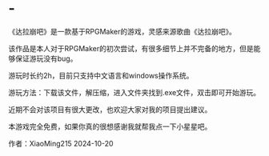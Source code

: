# -
《达拉崩吧》是一款基于RPGMaker的游戏，灵感来源歌曲《达拉崩吧》。

该作品是本人对于RPGMaker的初次尝试，有很多细节上并不完备的地方，但是能够保证游玩没有bug。

游玩时长约2h，目前只支持中文语言和windows操作系统。

游玩方法：下载该文件，解压缩，进入文件夹找到.exe文件，双击即可开始游玩。

近期不会对该项目有很大更改，也欢迎大家对我的项目提出建议。

本游戏完全免费，如果你真的很想感谢我就帮我点一下小星星吧。

作者：XiaoMing215 2024-10-20
